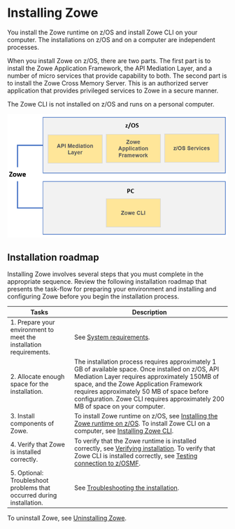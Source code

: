 # Installing Zowe

You install the Zowe runtime on z/OS and install Zowe CLI on your computer. The installations on z/OS and on a computer are independent processes.

When you install Zowe on z/OS, there are two parts. The first part is to install the Zowe Application Framework, the API Mediation Layer, and a number of micro services that provide capability to both. The second part is to install the Zowe Cross Memory Server. This is an authorized server application that provides privileged services to Zowe in a secure manner. 

The Zowe CLI is not installed on z/OS and runs on a personal computer.  

![Zowe installation overview](../images/common/zowe-install-location.png)

## Installation roadmap

Installing Zowe involves several steps that you must complete in the appropriate sequence. Review the following installation roadmap that presents the task-flow for preparing your environment and installing and configuring Zowe before you begin the installation process.

| Tasks | Description
| --- | ---
| 1. Prepare your environment to meet the installation requirements. | See [System requirements](systemrequirements.md).
| 2. Allocate enough space for the installation. |  The installation process requires approximately 1 GB of available space. Once installed on z/OS, API Mediation Layer requires approximately 150MB of space, and the Zowe Application Framework requires approximately 50 MB of space before configuration. Zowe CLI requires approximately 200 MB of space on your computer.
| 3. Install components of Zowe. | To install Zowe runtime on z/OS, see [Installing the Zowe runtime on z/OS](install-zos.md). To install Zowe CLI on a computer, see [Installing Zowe CLI](cli-installcli.md).
| 4. Verify that Zowe is installed correctly. | To verify that the Zowe runtime is installed correctly, see [Verifying installation](install-zos.md#verifying-installation). To verify that Zowe CLI is installed correctly, see [Testing connection to z/OSMF](cli-installcli.md#testing-zowe-cli-connection-to-z-osmf).
| 5. Optional: Troubleshoot problems that occurred during installation. | See [Troubleshooting the installation](../troubleshoot/troubleshootinstall.md).

To uninstall Zowe, see [Uninstalling Zowe](uninstall.md).